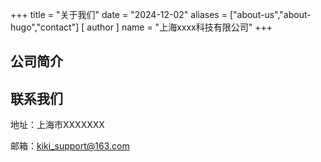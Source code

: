 +++
title = "关于我们"
date = "2024-12-02"
aliases = ["about-us","about-hugo","contact"]
[ author ]
  name = "上海xxxx科技有限公司"
+++
## 公司简介



## 联系我们
地址：上海市XXXXXXX

邮箱：kiki_support@163.com
